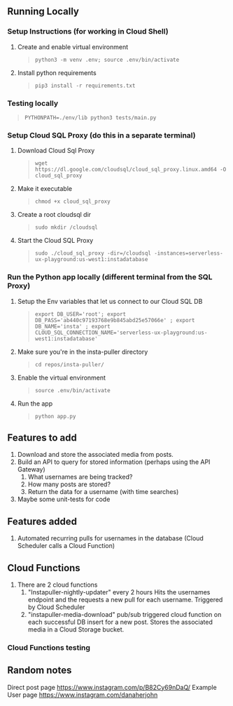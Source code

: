 ## Running Locally
### Setup Instructions (for working in Cloud Shell)

1. Create and enable virtual environment
   > `python3 -m venv .env; source .env/bin/activate`
2. Install python requirements
   > `pip3 install -r requirements.txt`

### Testing locally
> `PYTHONPATH=./env/lib python3 tests/main.py`

### Setup Cloud SQL Proxy (do this in a separate terminal)

1. Download Cloud Sql Proxy
   > `wget https://dl.google.com/cloudsql/cloud_sql_proxy.linux.amd64 -O cloud_sql_proxy`
2. Make it executable
   > `chmod +x cloud_sql_proxy`
3. Create a root cloudsql dir
   > `sudo mkdir /cloudsql`
4. Start the Cloud SQL Proxy
   > `sudo ./cloud_sql_proxy -dir=/cloudsql -instances=serverless-ux-playground:us-west1:instadatabase`

### Run the Python app locally (different terminal from the SQL Proxy)

1. Setup the Env variables that let us connect to our Cloud SQL DB
   > `export DB_USER='root'; export DB_PASS='ab440c97193768e9b845abd25e57066e' ; export DB_NAME='insta' ; export CLOUD_SQL_CONNECTION_NAME='serverless-ux-playground:us-west1:instadatabase'`
2. Make sure you're in the insta-puller directory
   > `cd repos/insta-puller/`
3. Enable the virtual environment
   > `source .env/bin/activate`
4. Run the app
   > `python app.py`

## Features to add

1. Download and store the associated media from posts.
1. Build an API to query for stored information (perhaps using the API Gateway)
   1. What usernames are being tracked?
   1. How many posts are stored?
   1. Return the data for a username (with time searches)
1. Maybe some unit-tests for code

## Features added

1. Automated recurring pulls for usernames in the database (Cloud Scheduler calls a Cloud Function)

## Cloud Functions

1. There are 2 cloud functions
   1. "Instapuller-nightly-updater" every 2 hours Hits the usernames endpoint and the requests a new pull for each username. Triggered by Cloud Scheduler
   1. "instapuller-media-download" pub/sub triggered cloud function on each successful DB insert for a new post. Stores the associated media in a Cloud Storage bucket.

### Cloud Functions testing

## Random notes

Direct post page <https://www.instagram.com/p/B82Cy69nDaQ/>
Example User page <https://www.instagram.com/danaherjohn>